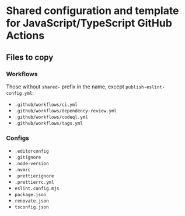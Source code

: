 # Shared configuration and template for JavaScript/TypeScript GitHub Actions

## Files to copy

### Workflows

Those without `shared-` prefix in the name, except `publish-eslint-config.yml`:

- `.github/workflows/ci.yml`
- `.github/workflows/dependency-review.yml`
- `.github/workflows/codeql.yml`
- `.github/workflows/tags.yml`

### Configs

- `.editorconfig`
- `.gitignore`
- `.node-version`
- `.nvmrc`
- `.prettierignore`
- `.prettierrc.yml`
- `eslint.config.mjs`
- `package.json`
- `renovate.json`
- `tsconfig.json`
